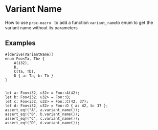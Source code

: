 # Variant Name

How to use `proc-macro ` to add a function `variant_name`to enum to get the variant name without its parameters

## Examples

    #[derive(VariantName)]
    enum Foo<Ta, Tb> {
        A(i32),
        B,
        C(Ta, Tb),
        D { a: Ta, b: Tb }
    }


    let a: Foo<i32, u32> = Foo::A(42);
    let b: Foo<i32, u32> = Foo::B;
    let c: Foo<i32, u32> = Foo::C(42, 37);
    let d: Foo<i32, u32> = Foo::D { a: 42, b: 37 };
    assert_eq!("A", a.variant_name());
    assert_eq!("B", b.variant_name());
    assert_eq!("C", c.variant_name());
    assert_eq!("D", d.variant_name());